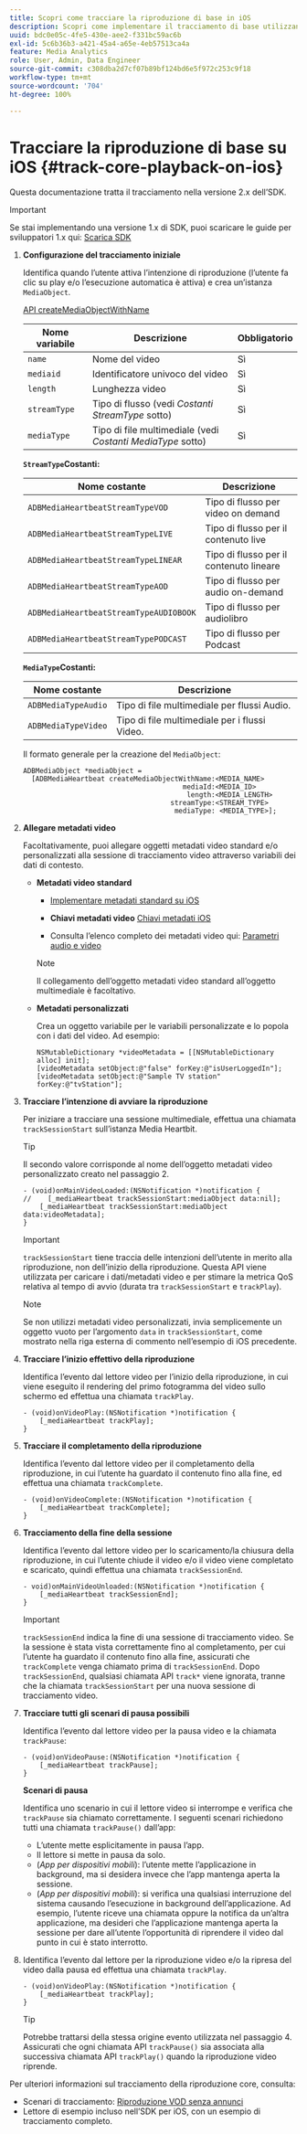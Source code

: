 ```yaml
---
title: Scopri come tracciare la riproduzione di base in iOS
description: Scopri come implementare il tracciamento di base utilizzando Media SDK su iOS.
uuid: bdc0e05c-4fe5-430e-aee2-f331bc59ac6b
exl-id: 5c6b36b3-a421-45a4-a65e-4eb57513ca4a
feature: Media Analytics
role: User, Admin, Data Engineer
source-git-commit: c308dba2d7cf07b89bf124bd6e5f972c253c9f18
workflow-type: tm+mt
source-wordcount: '704'
ht-degree: 100%

---
```


# Tracciare la riproduzione di base su iOS {#track-core-playback-on-ios}

Questa documentazione tratta il tracciamento nella versione 2.x dell’SDK.

>[!IMPORTANT]
>
>Se stai implementando una versione 1.x di SDK, puoi scaricare le guide per sviluppatori 1.x qui: [Scarica SDK](/help/getting-started/download-sdks.md)

1. **Configurazione del tracciamento iniziale**

   Identifica quando l’utente attiva l’intenzione di riproduzione (l’utente fa clic su play e/o l’esecuzione automatica è attiva) e crea un’istanza `MediaObject`.

   [API createMediaObjectWithName](https://adobe-marketing-cloud.github.io/media-sdks/reference/ios/Classes/ADBMediaHeartbeat.html#//api/name/createMediaObjectWithName:mediaId:length:streamType:mediaType:)

   | Nome variabile | Descrizione | Obbligatorio |
   |---|---|---|
   | `name` | Nome del video | Sì |
   | `mediaid` | Identificatore univoco del video | Sì |
   | `length` | Lunghezza video | Sì |
   | `streamType` | Tipo di flusso (vedi _Costanti StreamType_ sotto) | Sì |
   | `mediaType` | Tipo di file multimediale (vedi _Costanti MediaType_ sotto) | Sì |

   **`StreamType`Costanti:**

   | Nome costante | Descrizione |
   |---|---|
   | `ADBMediaHeartbeatStreamTypeVOD` | Tipo di flusso per video on demand |
   | `ADBMediaHeartbeatStreamTypeLIVE` | Tipo di flusso per il contenuto live |
   | `ADBMediaHeartbeatStreamTypeLINEAR` | Tipo di flusso per il contenuto lineare |
   | `ADBMediaHeartbeatStreamTypeAOD` | Tipo di flusso per audio on-demand |
   | `ADBMediaHeartbeatStreamTypeAUDIOBOOK` | Tipo di flusso per audiolibro |
   | `ADBMediaHeartbeatStreamTypePODCAST` | Tipo di flusso per Podcast |

   **`MediaType`Costanti:**

   | Nome costante | Descrizione |
   |---|---|
   | `ADBMediaTypeAudio` | Tipo di file multimediale per flussi Audio. |
   | `ADBMediaTypeVideo` | Tipo di file multimediale per i flussi Video. |

   Il formato generale per la creazione del `MediaObject`:

   ```
   ADBMediaObject *mediaObject =  
     [ADBMediaHeartbeat createMediaObjectWithName:<MEDIA_NAME>
                                          mediaId:<MEDIA_ID>
                                           length:<MEDIA_LENGTH>                       
                                       streamType:<STREAM_TYPE>
                                        mediaType: <MEDIA_TYPE>];
   ```

1. **Allegare metadati video**

   Facoltativamente, puoi allegare oggetti metadati video standard e/o personalizzati alla sessione di tracciamento video attraverso variabili dei dati di contesto.

   * **Metadati video standard**

      * [Implementare metadati standard su iOS](/help/use-cases/track-av-playback/impl-std-metadata/impl-std-metadata-ios.md)
      * **Chiavi metadati video**
        [Chiavi metadati iOS](/help/use-cases/track-av-playback/impl-std-metadata/ios-metadata-keys.md)

      * Consulta l’elenco completo dei metadati video qui: [Parametri audio e video](/help/implementation/variables/audio-video-parameters.md)

     >[!NOTE]
     >
     >Il collegamento dell’oggetto metadati video standard all’oggetto multimediale è facoltativo.

   * **Metadati personalizzati**

     Crea un oggetto variabile per le variabili personalizzate e lo popola con i dati del video. Ad esempio:

     ```
     NSMutableDictionary *videoMetadata = [[NSMutableDictionary alloc] init];
     [videoMetadata setObject:@"false" forKey:@"isUserLoggedIn"];
     [videoMetadata setObject:@"Sample TV station" forKey:@"tvStation"];
     ```

1. **Tracciare l’intenzione di avviare la riproduzione**

   Per iniziare a tracciare una sessione multimediale, effettua una chiamata `trackSessionStart` sull’istanza Media Heartbit.

   >[!TIP]
   >
   >Il secondo valore corrisponde al nome dell’oggetto metadati video personalizzato creato nel passaggio 2.

   ```
   - (void)onMainVideoLoaded:(NSNotification *)notification {
   //    [_mediaHeartbeat trackSessionStart:mediaObject data:nil];
       [_mediaHeartbeat trackSessionStart:mediaObject data:videoMetadata];
   }
   ```

   >[!IMPORTANT]
   >
   >`trackSessionStart` tiene traccia delle intenzioni dell’utente in merito alla riproduzione, non dell’inizio della riproduzione. Questa API viene utilizzata per caricare i dati/metadati video e per stimare la metrica QoS relativa al tempo di avvio (durata tra `trackSessionStart` e `trackPlay`).

   >[!NOTE]
   >
   >Se non utilizzi metadati video personalizzati, invia semplicemente un oggetto vuoto per l’argomento `data` in `trackSessionStart`, come mostrato nella riga esterna di commento nell’esempio di iOS precedente.

1. **Tracciare l’inizio effettivo della riproduzione**

   Identifica l’evento dal lettore video per l’inizio della riproduzione, in cui viene eseguito il rendering del primo fotogramma del video sullo schermo ed effettua una chiamata `trackPlay`.

   ```
   - (void)onVideoPlay:(NSNotification *)notification {
       [_mediaHeartbeat trackPlay];
   }
   ```

1. **Tracciare il completamento della riproduzione**

   Identifica l’evento dal lettore video per il completamento della riproduzione, in cui l’utente ha guardato il contenuto fino alla fine, ed effettua una chiamata `trackComplete`.

   ```
   - (void)onVideoComplete:(NSNotification *)notification {
       [_mediaHeartbeat trackComplete];
   }
   ```

1. **Tracciamento della fine della sessione**

   Identifica l’evento dal lettore video per lo scaricamento/la chiusura della riproduzione, in cui l’utente chiude il video e/o il video viene completato e scaricato, quindi effettua una chiamata `trackSessionEnd`.

   ```
   - void)onMainVideoUnloaded:(NSNotification *)notification {
       [_mediaHeartbeat trackSessionEnd];
   }
   ```

   >[!IMPORTANT]
   >
   >`trackSessionEnd` indica la fine di una sessione di tracciamento video. Se la sessione è stata vista correttamente fino al completamento, per cui l’utente ha guardato il contenuto fino alla fine, assicurati che `trackComplete` venga chiamato prima di `trackSessionEnd`. Dopo `trackSessionEnd`, qualsiasi chiamata API `track*` viene ignorata, tranne che la chiamata `trackSessionStart` per una nuova sessione di tracciamento video.

1. **Tracciare tutti gli scenari di pausa possibili**

   Identifica l’evento dal lettore video per la pausa video e la chiamata `trackPause`:

   ```
   - (void)onVideoPause:(NSNotification *)notification {
       [_mediaHeartbeat trackPause];
   }
   ```

   **Scenari di pausa**

   Identifica uno scenario in cui il lettore video si interrompe e verifica che `trackPause` sia chiamato correttamente. I seguenti scenari richiedono tutti una chiamata `trackPause()` dall’app:

   * L’utente mette esplicitamente in pausa l’app.
   * Il lettore si mette in pausa da solo.
   * (*App per dispositivi mobili*): l’utente mette l’applicazione in background, ma si desidera invece che l’app mantenga aperta la sessione.
   * (*App per dispositivi mobili*): si verifica una qualsiasi interruzione del sistema causando l’esecuzione in background dell’applicazione. Ad esempio, l’utente riceve una chiamata oppure la notifica da un’altra applicazione, ma desideri che l’applicazione mantenga aperta la sessione per dare all’utente l’opportunità di riprendere il video dal punto in cui è stato interrotto.

1. Identifica l’evento dal lettore per la riproduzione video e/o la ripresa del video dalla pausa ed effettua una chiamata `trackPlay`.

   ```
   - (void)onVideoPlay:(NSNotification *)notification {
       [_mediaHeartbeat trackPlay];
   }
   ```

   >[!TIP]
   >
   >Potrebbe trattarsi della stessa origine evento utilizzata nel passaggio 4. Assicurati che ogni chiamata API `trackPause()` sia associata alla successiva chiamata API `trackPlay()` quando la riproduzione video riprende.

Per ulteriori informazioni sul tracciamento della riproduzione core, consulta:

* Scenari di tracciamento: [Riproduzione VOD senza annunci](/help/use-cases/tracking-scenarios/vod-no-intrs-details.md)
* Lettore di esempio incluso nell’SDK per iOS, con un esempio di tracciamento completo.

